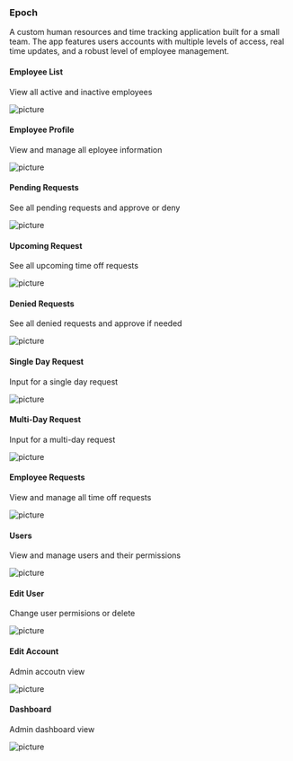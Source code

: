 ### Epoch

A custom human resources and time tracking application built for a small team. The app features users accounts with multiple levels of access, real time updates, and a robust level of employee management. 

#### Employee List
View all active and inactive employees

![picture](src/images/screenshots/epoch-1.png)

#### Employee Profile
View and manage all eployee information

![picture](src/images/screenshots/epoch-2.png)

#### Pending Requests
See all pending requests and approve or deny

![picture](src/images/screenshots/epoch-9.png)

#### Upcoming Request
See all upcoming time off requests

![picture](src/images/screenshots/epoch-12.png)

#### Denied Requests
See all denied requests and approve if needed

![picture](src/images/screenshots/epoch-4.png)
#### Single Day Request
Input for a single day request

![picture](src/images/screenshots/epoch-5.png)

#### Multi-Day Request
Input for a multi-day request

![picture](src/images/screenshots/epoch-6.png)

#### Employee Requests
View and manage all time off requests

![picture](src/images/screenshots/epoch-7.png)

#### Users
View and manage users and their permissions

![picture](src/images/screenshots/epoch-3.png)

#### Edit User
Change user permisions or delete

![picture](src/images/screenshots/epoch-10.png)

#### Edit Account
Admin accoutn view

![picture](src/images/screenshots/epoch-11.png)

#### Dashboard
Admin dashboard view

![picture](src/images/screenshots/epoch-8.png)

